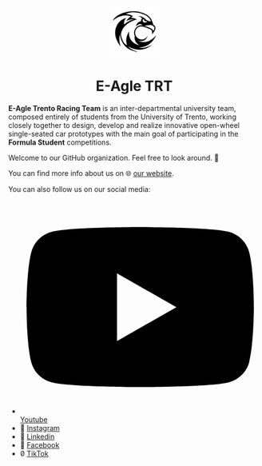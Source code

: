 <div align="center">
  <picture>
    <source media="(prefers-color-scheme: dark)" srcset="https://raw.githubusercontent.com/eagletrt/.github/master/images/logo_transparent.png">
    <source media="(prefers-color-scheme: light)" srcset="https://raw.githubusercontent.com/eagletrt/.github/master/images/logo_filled.png">
  <img src="https://raw.githubusercontent.com/eagletrt/.github/master/images/logo_filled.png" width=100 height=100>
  </picture>
</div>

<div align="center">
  <h1>E-Agle TRT</h1>
</div>

**E-Agle Trento Racing Team** is an inter-departmental university team, composed entirely of students from the University of Trento, working closely together to design, develop and realize innovative open-wheel single-seated car prototypes with the main goal of participating in the **Formula Student** competitions.

Welcome to our GitHub organization. Feel free to look around. 👋

You can find more info about us on 🌐 [our website](https://eagletrt.it).

You can also follow us on our social media:

- <svg xmlns="http://www.w3.org/2000/svg" viewBox="0 0 576 512"><!--!Font Awesome Free 6.7.2 by @fontawesome - https://fontawesome.com License - https://fontawesome.com/license/free Copyright 2025 Fonticons, Inc.--><path d="M549.7 124.1c-6.3-23.7-24.8-42.3-48.3-48.6C458.8 64 288 64 288 64S117.2 64 74.6 75.5c-23.5 6.3-42 24.9-48.3 48.6-11.4 42.9-11.4 132.3-11.4 132.3s0 89.4 11.4 132.3c6.3 23.7 24.8 41.5 48.3 47.8C117.2 448 288 448 288 448s170.8 0 213.4-11.5c23.5-6.3 42-24.2 48.3-47.8 11.4-42.9 11.4-132.3 11.4-132.3s0-89.4-11.4-132.3zm-317.5 213.5V175.2l142.7 81.2-142.7 81.2z"/></svg> [Youtube](https://www.youtube.com/@eagletrt)
-  [Instagram](https://www.instagram.com/eagletrt/)
-  [Linkedin](https://www.linkedin.com/company/eagletrentoracingteam/)
-  [Facebook](https://www.facebook.com/eagletrt/)
-  [TikTok](https://www.tiktok.com/@eagletrt)
